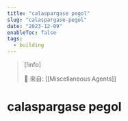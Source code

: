```yaml
---
title: "calaspargase pegol"
slug: "calaspargase-pegol"
date: "2023-12-09"
enableToc: false
tags:
  - building
---
```


> [!info]
>
> 🌱 來自: [[Miscellaneous Agents]]

# calaspargase pegol


